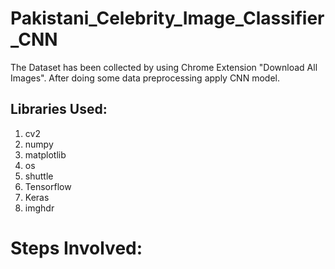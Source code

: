 # Pakistani_Celebrity_Image_Classifier_CNN
The Dataset has been collected by using Chrome Extension "Download All Images". After doing some data preprocessing apply CNN model.

## Libraries Used:<br>
1. cv2 <br>
2. numpy<br>
3. matplotlib<br>
4. os<br>
5. shuttle<br>
6. Tensorflow<br>
7. Keras<br>
8. imghdr<br>

# Steps Involved:<br>
